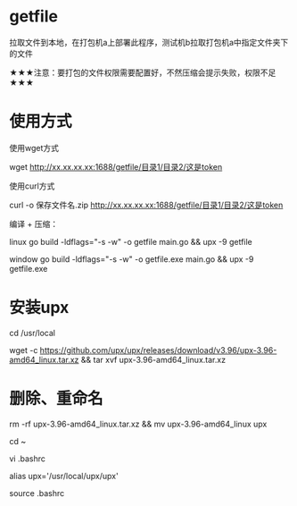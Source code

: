 # getfile
拉取文件到本地，在打包机a上部署此程序，测试机b拉取打包机a中指定文件夹下的文件

★★★注意：要打包的文件权限需要配置好，不然压缩会提示失败，权限不足★★★

# 使用方式

使用wget方式

wget http://xx.xx.xx.xx:1688/getfile/目录1/目录2/这是token

使用curl方式

curl -o 保存文件名.zip http://xx.xx.xx.xx:1688/getfile/目录1/目录2/这是token


编译 + 压缩：

linux
go build -ldflags="-s -w" -o getfile main.go && upx -9 getfile

window
go build -ldflags="-s -w" -o getfile.exe main.go && upx -9 getfile.exe


# 安装upx
cd /usr/local

wget -c https://github.com/upx/upx/releases/download/v3.96/upx-3.96-amd64_linux.tar.xz && tar xvf upx-3.96-amd64_linux.tar.xz

# 删除、重命名
rm -rf upx-3.96-amd64_linux.tar.xz && mv upx-3.96-amd64_linux upx

cd ~

vi .bashrc

alias upx='/usr/local/upx/upx'

source .bashrc



